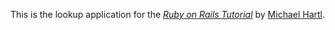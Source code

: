 This is the lookup application for
the [*Ruby on Rails Tutorial*](http://railstutorial.org/)
by [Michael Hartl](http://michaelhartl.com/).

